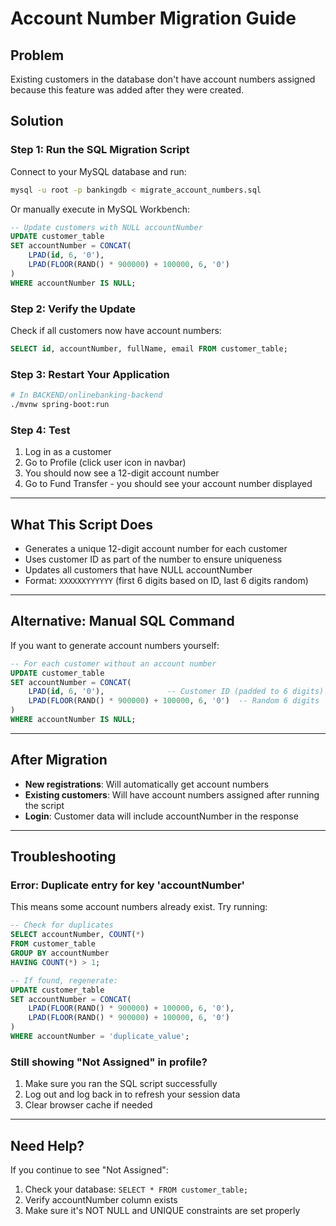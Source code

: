 # Account Number Migration Guide

## Problem
Existing customers in the database don't have account numbers assigned because this feature was added after they were created.

## Solution

### Step 1: Run the SQL Migration Script

Connect to your MySQL database and run:

```bash
mysql -u root -p bankingdb < migrate_account_numbers.sql
```

Or manually execute in MySQL Workbench:

```sql
-- Update customers with NULL accountNumber
UPDATE customer_table
SET accountNumber = CONCAT(
    LPAD(id, 6, '0'),
    LPAD(FLOOR(RAND() * 900000) + 100000, 6, '0')
)
WHERE accountNumber IS NULL;
```

### Step 2: Verify the Update

Check if all customers now have account numbers:

```sql
SELECT id, accountNumber, fullName, email FROM customer_table;
```

### Step 3: Restart Your Application

```bash
# In BACKEND/onlinebanking-backend
./mvnw spring-boot:run
```

### Step 4: Test

1. Log in as a customer
2. Go to Profile (click user icon in navbar)
3. You should now see a 12-digit account number
4. Go to Fund Transfer - you should see your account number displayed

---

## What This Script Does

- Generates a unique 12-digit account number for each customer
- Uses customer ID as part of the number to ensure uniqueness
- Updates all customers that have NULL accountNumber
- Format: `XXXXXXYYYYYY` (first 6 digits based on ID, last 6 digits random)

---

## Alternative: Manual SQL Command

If you want to generate account numbers yourself:

```sql
-- For each customer without an account number
UPDATE customer_table
SET accountNumber = CONCAT(
    LPAD(id, 6, '0'),              -- Customer ID (padded to 6 digits)
    LPAD(FLOOR(RAND() * 900000) + 100000, 6, '0')  -- Random 6 digits
)
WHERE accountNumber IS NULL;
```

---

## After Migration

- **New registrations**: Will automatically get account numbers
- **Existing customers**: Will have account numbers assigned after running the script
- **Login**: Customer data will include accountNumber in the response

---

## Troubleshooting

### Error: Duplicate entry for key 'accountNumber'
This means some account numbers already exist. Try running:

```sql
-- Check for duplicates
SELECT accountNumber, COUNT(*) 
FROM customer_table 
GROUP BY accountNumber 
HAVING COUNT(*) > 1;

-- If found, regenerate:
UPDATE customer_table
SET accountNumber = CONCAT(
    LPAD(FLOOR(RAND() * 900000) + 100000, 6, '0'),
    LPAD(FLOOR(RAND() * 900000) + 100000, 6, '0')
)
WHERE accountNumber = 'duplicate_value';
```

### Still showing "Not Assigned" in profile?
1. Make sure you ran the SQL script successfully
2. Log out and log back in to refresh your session data
3. Clear browser cache if needed

---

## Need Help?

If you continue to see "Not Assigned":
1. Check your database: `SELECT * FROM customer_table;`
2. Verify accountNumber column exists
3. Make sure it's NOT NULL and UNIQUE constraints are set properly

